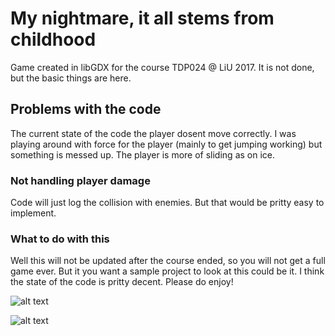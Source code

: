 # My nightmare, it all stems from childhood
Game created in libGDX for the course TDP024 @ LiU 2017. 
It is not done, but the basic things are here. 

## Problems with the code
The current state of the code the player dosent move correctly. I was playing around with force for the player (mainly to get jumping working) but something is messed up. The player is more of sliding as on ice. 

### Not handling player damage
Code will just log the collision with enemies. But that would be pritty easy to implement. 

### What to do with this
Well this will not be updated after the course ended, so you will not get a full game ever. But it you want 
a sample project to look at this could be it. I think the state of the code is pritty decent. Please do enjoy! 

![alt text](https://i.imgur.com/nWK3xx6h.png "Logo Title Text 1")

![alt text](https://i.imgur.com/VmtmoEJh.png "Logo Title Text 1")
